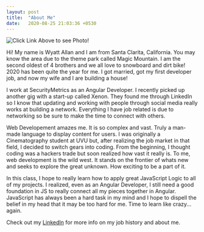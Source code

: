 ```yaml
---
layout: post
title:  "About Me"
date:   2020-08-25 21:03:36 +0530
---
```


![Click Link Above to see Photo!](../../croppedMe.jpg)

Hi! My name is Wyatt Allan and I am from Santa Clarita, California. You may know the area due to the theme park called Magic Mountain. I am the second oldest of 4 brothers and we all love to snowboard and dirt bike! 2020 has been quite the year for me. I got married, got my first developer job, and now my wife and I are building a house! 

I work at SecurityMetrics as an Angular Developer. I recently picked up another gig with a start-up called Xenon. They found me through LinkedIn so I know that updating and working with people through social media really works at building a network. Everything I have job related is due to networking so be sure to make the time to connect with others. 

Web Developement amazes me. It is so complex and vast. Truly a man-made language to display content for users. I was originally a Cinematography student at UVU but, after realizing the job market in that field, I decided to switch gears into coding. From the beginning, I thought coding was a hackers trade but soon realized how vast it really is. To me, web development is the wild west. It stands on the frontier of whats new and seeks to explore the great unknown. How exciting to be a part of it. 

In this class, I hope to really learn how to apply great JavaScript Logic to all of my projects. I realized, even as an Angular Developer, I still need a good foundation in JS to really connect all my pieces together in Angular. JavaScript has always been a hard task in my mind and I hope to dispell the belief in my head that it may be too hard for me. Time to learn like crazy... again.


Check out my [LinkedIn][linked-in] for more info on my job history and about me.

[linked-in]: https://www.linkedin.com/in/wyatt-allan-a41340112/
